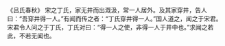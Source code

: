 《吕氏春秋》
宋之丁氏，家无井而出溉汲，常一人居外。及其家穿井，告人曰：“吾穿井得一人。”有闻而传之者：“丁氏穿井得一人。”国人道之，闻之于宋君。宋君令人问之于丁氏，丁氏对曰：“得一人之使，非得一人于井中也。”求闻之若此，不若无闻也。
